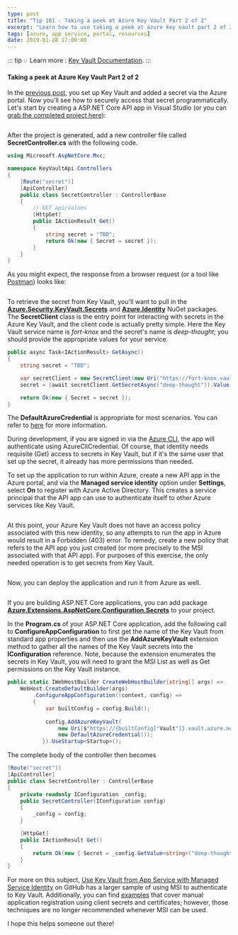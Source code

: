 ```yaml
---
type: post
title: "Tip 181 - Taking a peek at Azure Key Vault Part 2 of 2"
excerpt: "Learn how to use taking a peek at azure key vault part 2 of 2"
tags: [azure, app service, portal, resources]
date: 2019-01-28 17:00:00
---
```


::: tip
:bulb: Learn more : [Key Vault Documentation](https://docs.microsoft.com/azure/key-vault?WT.mc_id=azure-azuredevtips-azureappsdev).
:::

#### Taking a peek at Azure Key Vault Part 2 of 2

In the [previous post](tip180.html), you set up Key Vault and added a secret via the Azure portal. Now you'll see how to securely access that secret programmatically. Let's start by creating a ASP.NET Core API app in Visual Studio (or you can [grab the completed project here](https://github.com/mbcrump/azure-key-vault?WT.mc_id=github-azuredevtips-azureappsdev)): 

<img :src="$withBase('/files/new-api-app.png')">

After the project is generated, add a new controller file called **SecretController.cs** with the following code.

```csharp
using Microsoft.AspNetCore.Mvc;

namespace KeyVaultApi.Controllers
{
    [Route("secret")]
    [ApiController]
    public class SecretController : ControllerBase
    {
        // GET api/values
        [HttpGet]
        public IActionResult Get()
        {
            string secret = "TBD";
            return Ok(new { Secret = secret });
        }
    }
}
```
As you might expect, the response from a browser request (or a tool like [Postman](https://www.getpostman.com/)) looks like:

<img :src="$withBase('/files/browser-1.png')">

To retrieve the secret from Key Vault, you'll want to pull in the [**Azure.Security.KeyVault.Secrets**](https://www.nuget.org/packages/Azure.Security.KeyVault.Secrets/) and [**Azure.Identity**](https://www.nuget.org/packages/Azure.Identity/) NuGet packages. The **SecretClient** class is the entry point for interacting with secrets in the Azure Key Vault, and the client code is actually pretty simple. Here the Key Vault service name is *fort-knox* and the secret's name is *deep-thought*; you should provide the appropriate values for your service.

```csharp
public async Task<IActionResult> GetAsync()
{
    string secret = "TBD";

    var secretClient = new SecretClient(new Uri("https://fort-knox.vault.azure.net"), new DefaultAzureCredential());
    secret = (await secretClient.GetSecretAsync("deep-thought")).Value.Value;

    return Ok(new { Secret = secret });
}
```
The **DefaultAzureCredential** is appropriate for most scenarios. You can refer to [here](https://github.com/Azure/azure-sdk-for-net/tree/master/sdk/identity/Azure.Identity#defaultazurecredential) for more information.


During development, if you are signed in via the [Azure CLI](https://docs.microsoft.com/cli/azure/?view=azure-cli-latest), the app will authenticate using AzureCliCredential. Of course, that identity needs requisite (Get) access to secrets in Key Vault, but if it's the same user that set up the secret, it already has more permissions than needed.

To set up the application to run within Azure, create a new API app in the Azure portal, and via the **Managed service identity** option under **Settings**, select **On** to register with Azure Active Directory. This creates a service principal that the API app can use to authenticate itself to other Azure services like Key Vault. 

<img :src="$withBase('/files/msi.png')">

At this point, your Azure Key Vault does not have an access policy associated with this new identity, so any attempts to run the app in Azure would result in a Forbidden (403) error. To remedy, create a new policy that refers to the API app you just created (or more precisely to the MSI associated with that API app). For purposes of this exercise, the only needed operation is to get secrets from Key Vault.

<img :src="$withBase('/files/access-policy.png')">

Now, you can deploy the application and run it from Azure as well.

<img :src="$withBase('/files/browser-2.png')">

If you are building ASP.NET Core applications, you can add package [**Azure.Extensions.AspNetCore.Configuration.Secrets**](https://www.nuget.org/packages/Azure.Extensions.AspNetCore.Configuration.Secrets) to your project. 

In the **Program.cs** of your ASP.NET Core application, add the following call to **ConfigureAppConfiguration** to first get the name of the Key Vault from standard app properties and then use the **AddAzureKeyVault** extension method to gather all the names of the Key Vault secrets into the **IConfiguration** reference. Note, because the extension enumerates the secrets in Key Vault, you will need to grant the MSI List as well as Get permissions on the Key Vault instance.

```csharp
public static IWebHostBuilder CreateWebHostBuilder(string[] args) =>
    WebHost.CreateDefaultBuilder(args)
        .ConfigureAppConfiguration((context, config) =>
        {
            var builtConfig = config.Build();
            
            config.AddAzureKeyVault(
                new Uri($"https://{builtConfig["Vault"]}.vault.azure.net/"), 
                new DefaultAzureCredential());
           }).UseStartup<Startup>();
```
The complete body of the controller then becomes

```csharp
[Route("secret")]
[ApiController]
public class SecretController : ControllerBase
{
    private readonly IConfiguration _config;
    public SecretController(IConfiguration config)
    {
        _config = config;
    }

    [HttpGet]
    public IActionResult Get()
    {
        return Ok(new { Secret = _config.GetValue<string>("deep-thought") });
    }
}
```
For more on this subject, [Use Key Vault from App Service with Managed Service Identity](https://github.com/Azure-Samples/app-service-msi-keyvault-dotnet?WT.mc_id=github-azuredevtips-azureappsdev) on GitHub has a larger sample of using MSI to authenticate to Key Vault. Additionally, you can find [examples](https://docs.microsoft.com/azure/key-vault/key-vault-use-from-web-application?WT.mc_id=docs-azuredevtips-azureappsdev) that cover manual application registration using client secrets and certificates; however, those techniques are no longer recommended whenever MSI can be used.

I hope this helps someone out there!
